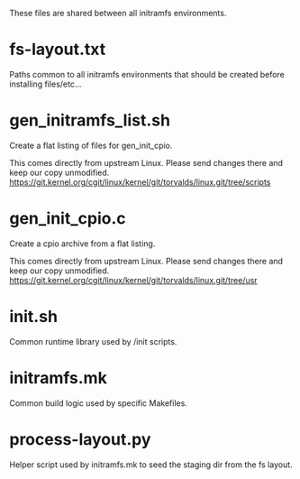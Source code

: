 These files are shared between all initramfs environments.


fs-layout.txt
=============

Paths common to all initramfs environments that should be created before
installing files/etc...


gen_initramfs_list.sh
=====================

Create a flat listing of files for gen_init_cpio.

This comes directly from upstream Linux.  Please send changes there and keep
our copy unmodified.
https://git.kernel.org/cgit/linux/kernel/git/torvalds/linux.git/tree/scripts


gen_init_cpio.c
===============

Create a cpio archive from a flat listing.

This comes directly from upstream Linux.  Please send changes there and keep
our copy unmodified.
https://git.kernel.org/cgit/linux/kernel/git/torvalds/linux.git/tree/usr


init.sh
=======

Common runtime library used by /init scripts.


initramfs.mk
============

Common build logic used by specific Makefiles.


process-layout.py
=================

Helper script used by initramfs.mk to seed the staging dir from the fs layout.
